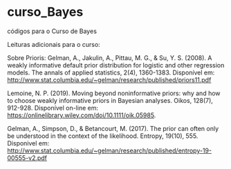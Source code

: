 # curso_Bayes
códigos para o Curso de Bayes

Leituras adicionais para o curso:

Sobre Prioris:
Gelman, A., Jakulin, A., Pittau, M. G., & Su, Y. S. (2008). A weakly informative default prior distribution for logistic and other regression models. The annals of applied statistics, 2(4), 1360-1383. Disponível em: http://www.stat.columbia.edu/~gelman/research/published/priors11.pdf

Lemoine, N. P. (2019). Moving beyond noninformative priors: why and how to choose weakly informative priors in Bayesian analyses. Oikos, 128(7), 912-928. Disponível on-line em: https://onlinelibrary.wiley.com/doi/10.1111/oik.05985.

Gelman, A., Simpson, D., & Betancourt, M. (2017). The prior can often only be understood in the context of the likelihood. Entropy, 19(10), 555. Disponivel em: http://www.stat.columbia.edu/~gelman/research/published/entropy-19-00555-v2.pdf
